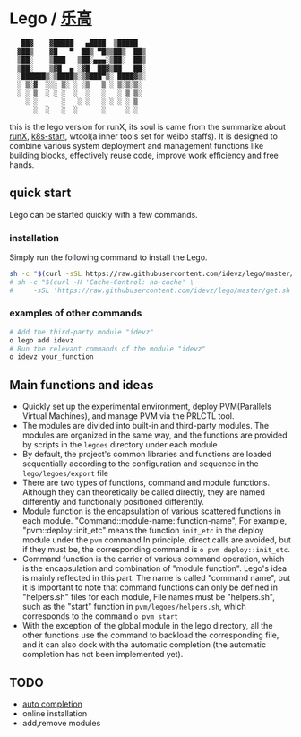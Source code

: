 # Lego / [乐高][lego]

```bash
   ██▓    ▓█████   ▄████  ▒█████  
  ▓██▒    ▓█   ▀  ██▒ ▀█▒▒██▒  ██▒
  ▒██░    ▒███   ▒██░▄▄▄░▒██░  ██▒
  ▒██░    ▒▓█  ▄ ░▓█  ██▓▒██   ██░
  ░██████▒░▒████▒░▒▓███▀▒░ ████▓▒░
  ░ ▒░▓  ░░░ ▒░ ░ ░▒   ▒ ░ ▒░▒░▒░ 
  ░ ░ ▒  ░ ░ ░  ░  ░   ░   ░ ▒ ▒░ 
    ░ ░      ░   ░ ░   ░ ░ ░ ░ ▒  
      ░  ░   ░  ░      ░     ░ ░  
```

this is the lego version for runX, its soul is came from the summarize about [runX][runX],
[k8s-start][k8s-start], wtool(a inner tools set for weibo staffs).
It is designed to combine various system deployment and management functions like building blocks,
effectively reuse code, improve work efficiency and free hands.

## quick start

Lego can be started quickly with a few commands.

### installation

Simply run the following command to install the Lego.

```bash
sh -c "$(curl -sSL https://raw.githubusercontent.com/idevz/lego/master/get.sh)"
# sh -c "$(curl -H 'Cache-Control: no-cache' \
#     -sSL 'https://raw.githubusercontent.com/idevz/lego/master/get.sh')"
```

### examples of other commands

```bash
# Add the third-party module "idevz"
o lego add idevz
# Run the relevant commands of the module "idevz"
o idevz your_function
```

## Main functions and ideas

* Quickly set up the experimental environment, deploy PVM(Parallels Virtual Machines),
  and manage PVM via the PRLCTL tool.
* The modules are divided into built-in and third-party modules.
  The modules are organized in the same way,
  and the functions are provided by scripts in the `legoes` directory under each module
* By default, the project's common libraries and functions are loaded sequentially
  according to the configuration and sequence in the `lego/legoes/export` file
* There are two types of functions, command and module functions.
  Although they can theoretically be called directly,
  they are named differently and functionally positioned differently.
* Module function is the encapsulation of various scattered functions in each module.
  "Command::module-name::function-name", For example, "pvm::deploy::init_etc" means
  the function `init_etc` in the deploy module under the `pvm` command
  In principle, direct calls are avoided, but if they must be,
  the corresponding command is `o pvm deploy::init_etc`.
* Command function is the carrier of various command operation,
  which is the encapsulation and combination of "module function".
  Lego's idea is mainly reflected in this part. The name is called "command name",
  but it is important to note that command functions can only be defined in "helpers.sh" files
  for each module, File names must be "helpers.sh",
  such as the "start" function in `pvm/legoes/helpers.sh`, which corresponds
  to the command `o pvm start`
* With the exception of the global module in the lego directory,
  all the other functions use the command to backload the corresponding file,
  and it can also dock with the automatic completion
  (the automatic completion has not been implemented yet).

## TODO

* [auto completion][auto_completion]
* online installation
* add,remove modules

[lego]:https://github.com/idevz/lego/blob/master/README-zh.md
[auto_completion]:https://www.infoq.cn/article/bash-programmable-completion-tutorial
[runX]:https://github.com/idevz/runx
[k8s-start]:https://github.com/idevz/k8s-start
